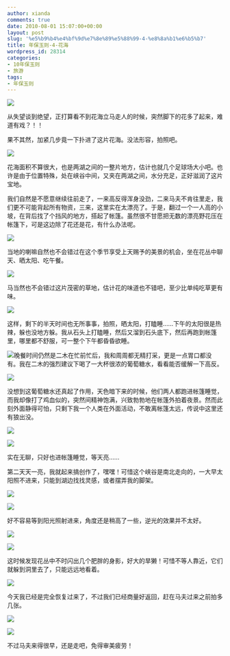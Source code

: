 ```yaml
---
author: xianda
comments: true
date: 2010-08-01 15:07:00+00:00
layout: post
slug: '%e5%b9%b4%e4%bf%9d%e7%8e%89%e5%88%99-4-%e8%8a%b1%e6%b5%b7'
title: 年保玉则-4-花海
wordpress_id: 28314
categories:
- 10年保玉则
- 旅游
tags:
- 年保玉则
---
```


![](http://pic.yupoo.com/wxda/Bty083zF/medish.jpg)

 

从失望谈到绝望，正打算看不到花海立马走人的时候，突然脚下的花多了起来，难道有戏？！！

 

果不其然，加紧几步竟一下扑进了这片花海。没法形容，拍照吧。

 <!-- more -->    

![](http://pic.yupoo.com/wxda/BtxYBETs/medish.jpg)

 

花海面积不算很大，也是两湖之间的一整片地方，估计也就几个足球场大小吧。也许是由于位置特殊，处在峡谷中间，又夹在两湖之间，水分充足，正好滋润了这片宝地。

 

我们自然是不愿意继续往前走了，一来高反得浑身没劲，二来马夫不肯往里走，我们更不可能背起所有物资，三来，这里实在太漂亮了。于是，翻过一个一人高的小坡，在背后找了个挡风的地方，搭起了帐篷。虽然很不甘愿把无数的漂亮野花压在帐篷下，可是这边除了花还是花，有什么办法呢。

 

![](http://pic.yupoo.com/wxda/BtxYK0D2/medish.jpg)

 

当地的喇嘛自然也不会错过在这个季节享受上天赐予的美景的机会，坐在花丛中聊天、晒太阳、吃午餐。

 

![](http://pic.yupoo.com/wxda/BtxYNaUW/medish.jpg)

 

马当然也不会错过这片茂密的草地，估计花的味道也不错吧，至少比单纯吃草更有味。

 

![](http://pic.yupoo.com/wxda/BtxYRT8Z/medish.jpg)

 

这样，剩下的半天时间也无所事事，拍照，晒太阳，打瞌睡……下午的太阳很是热辣，躲也没地方躲。我从石头上打瞌睡，然后又溜到石头底下，然后再跑到帐篷里，哪里都不舒服，可一整个下午都昏昏欲睡。

 

![](http://pic.yupoo.com/wxda/BtxYUkhF/medish.jpg)晚餐时间仍然是二木在忙前忙后，我和周周都无精打采，更是一点胃口都没有。我在二木的强烈建议下喝了一大杯很浓的葡萄糖水，看看能否缓解一下高反。

 

![](http://pic.yupoo.com/wxda/BtxZ33Lf/medish.jpg)

 

没想到这葡萄糖水还真起了作用，天色暗下来的时候，他们两人都跑进帐篷睡觉，而我却像打了鸡血似的，突然间精神饱满，兴致勃勃地在帐篷外拍着夜景。然而此刻外面静得可怕，只剩下我一个人类在外面活动，不敢离帐篷太远，传说中这里还有狼出没。

 

![](http://pic.yupoo.com/wxda/BtxZ6qdy/medish.jpg)

 

![](http://pic.yupoo.com/wxda/BtxZ7Bay/medish.jpg)

 

实在无聊，只好也进帐篷睡觉，等天亮……

 

第二天天一亮，我就起来搞创作了，嘿嘿！可惜这个峡谷是南北走向的，一大早太阳照不进来，只能到湖边找找灵感，或者摆弄我的脚架。

 

![](http://pic.yupoo.com/wxda/BtxZf39d/medish.jpg)

 

![](http://pic.yupoo.com/wxda/BtxZmjez/medish.jpg)

 

好不容易等到阳光照射进来，角度还是稍高了一些，逆光的效果并不太好。

 

![](http://pic.yupoo.com/wxda/BtxZvZUw/medish.jpg)

 

![](http://pic.yupoo.com/wxda/BtxZCOlW/medish.jpg)

 

这时候发现花丛中不时闪出几个肥胖的身影，好大的旱獭！可惜不等人靠近，它们就躲到洞里去了，只能远远地看着。

 

![](http://pic.yupoo.com/wxda/Bty09T7A/medish.jpg)

 

今天我已经是完全恢复过来了，不过我们已经商量好返回，赶在马夫过来之前拍多几张。

 

![](http://pic.yupoo.com/wxda/BtxZXxzK/medish.jpg)

 

![](http://pic.yupoo.com/wxda/Bty01t2H/medish.jpg)

 

不过马夫来得很早，还是走吧，免得审美疲劳！
